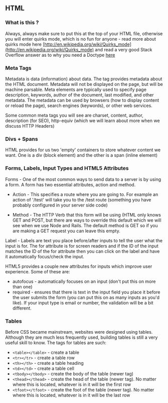 ## HTML

### What is this <!DOCTYPE html>?

Always, always make sure to put this at the top of your HTML file, otherwise you will enter quirks mode, which is no fun for anyone - read more about quirks mode here [http://en.wikipedia.org/wiki/Quirks_mode](http://en.wikipedia.org/wiki/Quirks_mode) and read a very good Stack Overflow answer as to why you need a Doctype [here](http://stackoverflow.com/questions/6076432/why-do-i-need-a-doctype-what-does-it-do)

### Meta Tags

Metadata is data (information) about data. The <meta> tag provides metadata about the HTML document. Metadata will not be displayed on the page, but will be machine parsable. Meta elements are typically used to specify page description, keywords, author of the document, last modified, and other metadata. The metadata can be used by browsers (how to display content or reload the page), search engines (keywords), or other web services.

Some common meta tags you will see are charset, content, author, description (for SEO), http-equiv (which we will learn about more when we discuss HTTP Headers)

### Divs + Spans

HTML provides for us two 'empty' containers to store whatever content we want. One is a div (block element) and the other is a span (inline element)

### Forms, Labels, Input Types and HTML5 Attributes

Forms - One of the most common ways to send data to a server is by using a form. A form has two essential attributes, action and method.

* Action - This specifies a route where you are going to. For example an action of '/test' will take you to the /test route (something you have probably configured in your server side code)

* Method - The HTTP Verb that this form will be using (HTML only knows GET and POST, but there are ways to override this default which we will see when we use Node and Rails. The default method is GET so if you are making a GET request you can leave this empty.

Label - Labels are text you place before/after inputs to tell the user what the input is for. The for attribute is for screen readers and if the ID of the input matches the ID of the for attribute then you can click on the label and have it automatically focus/check the input.

HTML5 provides a couple new attributes for inputs which improve user experience. Some of these are:

* autofocus - automatically focuses on an input (don't put this on more than one)
* required - ensures that there is text in the input field you place it before the user submits the form (you can put this on as many inputs as you'd like). If your input type is email or number, the validation will be a bit different.

### Tables

Before CSS became mainstream, websites were designed using tables. Although they are much less frequently used, building tables is still a very useful skill to know. The tags for tables are such:

* `<table></table>` - create a table
* `<tr></tr>` - create a table row
* `<th></th>` - create a table heading
* `<td></td>` - create a table cell
* `<tbody></tbody>` - create the body of the table (newer tag)
* `<thead></thead>` - create the head of the table (newer tag). No matter where this is located, whatever is in it will be the first row
* `<tfoot></tfoot>` - create the foot of the table (newer tag). No matter where this is located, whatever is in it will be the last row




